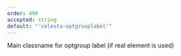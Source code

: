 ```yaml
---
order: 490
accepted: string
default: "'celesta-optgrouplabel'"
---
```

Main classname for optgroup label (if real element is used)
